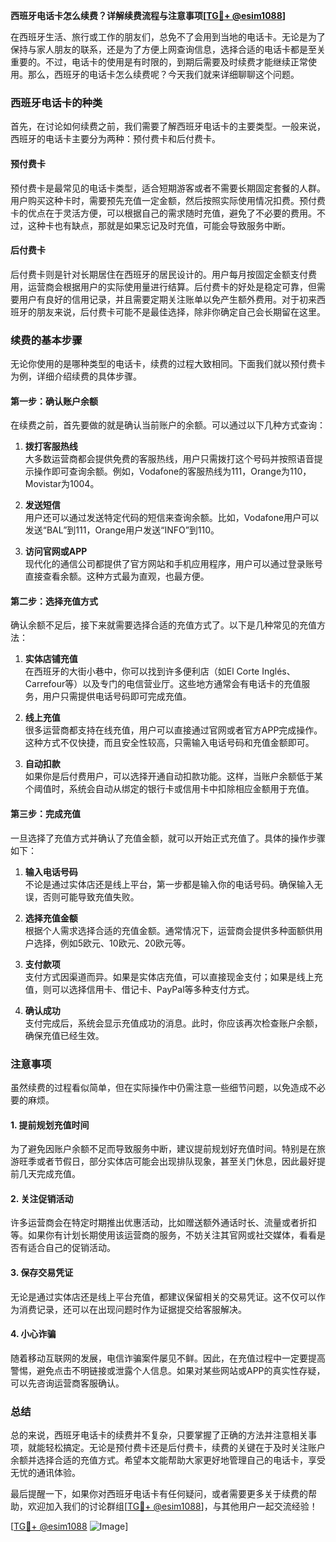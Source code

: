 **西班牙电话卡怎么续费？详解续费流程与注意事项[[TG💪+ @esim1088](https://t.me/s/esim1088)]**

在西班牙生活、旅行或工作的朋友们，总免不了会用到当地的电话卡。无论是为了保持与家人朋友的联系，还是为了方便上网查询信息，选择合适的电话卡都是至关重要的。不过，电话卡的使用是有时限的，到期后需要及时续费才能继续正常使用。那么，西班牙的电话卡怎么续费呢？今天我们就来详细聊聊这个问题。

### 西班牙电话卡的种类

首先，在讨论如何续费之前，我们需要了解西班牙电话卡的主要类型。一般来说，西班牙的电话卡主要分为两种：预付费卡和后付费卡。

#### 预付费卡

预付费卡是最常见的电话卡类型，适合短期游客或者不需要长期固定套餐的人群。用户购买这种卡时，需要预先充值一定金额，然后按照实际使用情况扣费。预付费卡的优点在于灵活方便，可以根据自己的需求随时充值，避免了不必要的费用。不过，这种卡也有缺点，那就是如果忘记及时充值，可能会导致服务中断。

#### 后付费卡

后付费卡则是针对长期居住在西班牙的居民设计的。用户每月按固定金额支付费用，运营商会根据用户的实际使用量进行结算。后付费卡的好处是稳定可靠，但需要用户有良好的信用记录，并且需要定期关注账单以免产生额外费用。对于初来西班牙的朋友来说，后付费卡可能不是最佳选择，除非你确定自己会长期留在这里。

### 续费的基本步骤

无论你使用的是哪种类型的电话卡，续费的过程大致相同。下面我们就以预付费卡为例，详细介绍续费的具体步骤。

#### 第一步：确认账户余额

在续费之前，首先要做的就是确认当前账户的余额。可以通过以下几种方式查询：

1. **拨打客服热线**  
   大多数运营商都会提供免费的客服热线，用户只需拨打这个号码并按照语音提示操作即可查询余额。例如，Vodafone的客服热线为111，Orange为110，Movistar为1004。

2. **发送短信**  
   用户还可以通过发送特定代码的短信来查询余额。比如，Vodafone用户可以发送“BAL”到111，Orange用户发送“INFO”到110。

3. **访问官网或APP**  
   现代化的通信公司都提供了官方网站和手机应用程序，用户可以通过登录账号直接查看余额。这种方式最为直观，也最方便。

#### 第二步：选择充值方式

确认余额不足后，接下来就需要选择合适的充值方式了。以下是几种常见的充值方法：

1. **实体店铺充值**  
   在西班牙的大街小巷中，你可以找到许多便利店（如El Corte Inglés、Carrefour等）以及专门的电信营业厅。这些地方通常会有电话卡的充值服务，用户只需提供电话号码即可完成充值。

2. **线上充值**  
   很多运营商都支持在线充值，用户可以直接通过官网或者官方APP完成操作。这种方式不仅快捷，而且安全性较高，只需输入电话号码和充值金额即可。

3. **自动扣款**  
   如果你是后付费用户，可以选择开通自动扣款功能。这样，当账户余额低于某个阈值时，系统会自动从绑定的银行卡或信用卡中扣除相应金额用于充值。

#### 第三步：完成充值

一旦选择了充值方式并确认了充值金额，就可以开始正式充值了。具体的操作步骤如下：

1. **输入电话号码**  
   不论是通过实体店还是线上平台，第一步都是输入你的电话号码。确保输入无误，否则可能导致充值失败。

2. **选择充值金额**  
   根据个人需求选择合适的充值金额。通常情况下，运营商会提供多种面额供用户选择，例如5欧元、10欧元、20欧元等。

3. **支付款项**  
   支付方式因渠道而异。如果是实体店充值，可以直接现金支付；如果是线上充值，则可以选择信用卡、借记卡、PayPal等多种支付方式。

4. **确认成功**  
   支付完成后，系统会显示充值成功的消息。此时，你应该再次检查账户余额，确保充值已经生效。

### 注意事项

虽然续费的过程看似简单，但在实际操作中仍需注意一些细节问题，以免造成不必要的麻烦。

#### 1. 提前规划充值时间

为了避免因账户余额不足而导致服务中断，建议提前规划好充值时间。特别是在旅游旺季或者节假日，部分实体店可能会出现排队现象，甚至关门休息，因此最好提前几天完成充值。

#### 2. 关注促销活动

许多运营商会在特定时期推出优惠活动，比如赠送额外通话时长、流量或者折扣等。如果你有计划长期使用该运营商的服务，不妨关注其官网或社交媒体，看看是否有适合自己的促销活动。

#### 3. 保存交易凭证

无论是通过实体店还是线上平台充值，都建议保留相关的交易凭证。这不仅可以作为消费记录，还可以在出现问题时作为证据提交给客服解决。

#### 4. 小心诈骗

随着移动互联网的发展，电信诈骗案件屡见不鲜。因此，在充值过程中一定要提高警惕，避免点击不明链接或泄露个人信息。如果对某些网站或APP的真实性存疑，可以先咨询运营商客服确认。

### 总结

总的来说，西班牙电话卡的续费并不复杂，只要掌握了正确的方法并注意相关事项，就能轻松搞定。无论是预付费卡还是后付费卡，续费的关键在于及时关注账户余额并选择合适的充值方式。希望本文能帮助大家更好地管理自己的电话卡，享受无忧的通讯体验。

最后提醒一下，如果你对西班牙电话卡有任何疑问，或者需要更多关于续费的帮助，欢迎加入我们的讨论群组[[TG💪+ @esim1088](https://t.me/s/esim1088)]，与其他用户一起交流经验！

[[TG💪+ @esim1088](https://t.me/s/esim1088) ![Image](https://i.postimg.cc/4NQfJmqS/Snipaste-2025-05-13-00-14-12.png)]
